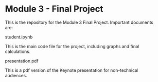 

# Module 3 -  Final Project

This is the repository for the Module 3 Final Project. Important documents are:

student.ipynb

This is the main code file for the project, including graphs and final calculations.

presentation.pdf

This is a pdf version of the Keynote presentation for non-technical audiences.